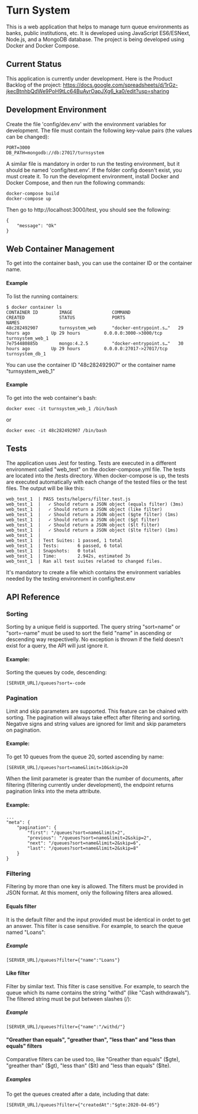 # Turn System
This is a web application that helps to manage turn queue environments as banks, public institutions, etc.
It is developed using JavaScript ES6/ESNext, Node.js, and a MongoDB database.
The project is being developed using Docker and Docker Compose.

## Current Status
This application is currently under development.
Here is the Product Backlog of the project:
https://docs.google.com/spreadsheets/d/1rGz-jkecBtnhbQdWe9PoH9tLc64BuAyrOapJXg6_ka0/edit?usp=sharing

## Development Environment
Create the file 'config/dev.env' with the environment variables for development. The file must contain the following key-value pairs (the values can be changed):
```
PORT=3000
DB_PATH=mongodb://db:27017/turnsystem
```
A similar file is mandatory in order to run the testing environment, but it should be named 'config/test.env'. If the folder config doesn't exist, you must create it.
To run the development environment, install Docker and Docker Compose, and then run the following commands:
```
docker-compose build
docker-compose up
```
Then go to http://localhost:3000/test, you should see the following:
```
{
    "message": "Ok"
}
```
## Web Container Management
To get into the container bash, you can use the container ID or the container name.
#### Example
To list the running containers:
```
$ docker container ls
CONTAINER ID        IMAGE               COMMAND                  CREATED             STATUS              PORTS                      NAMES
48c282492907        turnsystem_web      "docker-entrypoint.s…"   29 hours ago        Up 29 hours         0.0.0.0:3000->3000/tcp     turnsystem_web_1       
7e754480885b        mongo:4.2.5         "docker-entrypoint.s…"   30 hours ago        Up 29 hours         0.0.0.0:27017->27017/tcp   turnsystem_db_1 
```
You can use the container ID "48c282492907" or the container name "turnsystem_web_1"
#### Example
To get into the web container's bash:
```
docker exec -it turnsystem_web_1 /bin/bash
```
or
```
docker exec -it 48c282492907 /bin/bash
```


## Tests
The application uses Jest for testing. Tests are executed in a different environment called "web_test" on the docker-compose.yml file. The tests are located into the /tests directory. When docker-compose is up, the tests are executed automatically with each change of the tested files or the test files. The output will be like this:
```
web_test_1  | PASS tests/helpers/filter.test.js
web_test_1  |   ✓ Should return a JSON object (equals filter) (3ms)
web_test_1  |   ✓ Should return a JSON object (like filter)
web_test_1  |   ✓ Should return a JSON object ($gte filter) (1ms)
web_test_1  |   ✓ Should return a JSON object ($gt filter)
web_test_1  |   ✓ Should return a JSON object ($lt filter)
web_test_1  |   ✓ Should return a JSON object ($lte filter) (1ms)
web_test_1  |
web_test_1  | Test Suites: 1 passed, 1 total
web_test_1  | Tests:       6 passed, 6 total
web_test_1  | Snapshots:   0 total
web_test_1  | Time:        2.942s, estimated 3s
web_test_1  | Ran all test suites related to changed files.
```
It's mandatory to create a file which contains the environment variables needed by the testing environment in config/test.env
## API Reference
### Sorting
Sorting by a unique field is supported. The query string "sort=name" or "sort=-name" must be used to sort the field "name" in ascending or descending way respectivelly. No exception is thrown if the field doesn't exist for a query, the API will just ignore it.
#### Example:
Sorting the queues by code, descending:
```
[SERVER_URL]/queues?sort=-code
```
### Pagination
Limit and skip parameters are supported. This feature can be chained with sorting. The pagination will always take effect after filtering and sorting.
Negative signs and string values are ignored for limit and skip parameters on pagination.
#### Example:
To get 10 queues from the queue 20, sorted ascending by name:
```
[SERVER_URL]/queues?sort=name&limit=10&skip=20
```
When the limit parameter is greater than the number of documents, after filtering (filtering currently under development), the endpoint returns pagination links into the meta attribute.
#### Example:
```
...
"meta": {
    "pagination": {
        "first": "/queues?sort=name&limit=2",
        "previous": "/queues?sort=name&limit=2&skip=2",
        "next": "/queues?sort=name&limit=2&skip=6",
        "last": "/queues?sort=name&limit=2&skip=8"
    }
}
```
### Filtering
Filtering by more than one key is allowed. The filters must be provided in JSON format. At this moment, only the following filters area allowed.
#### Equals filter
It is the default filter and the input provided must be identical in ordet to get an answer. This filter is case sensitive. For example, to search the queue named "Loans":
##### Example
```
[SERVER_URL]/queues?filter={"name":"Loans"}
```
#### Like filter
Filter by similar text. This filter is case sensitive. For example, to search the queue which its name contains the string "withd" (like "Cash withdrawals"). The filtered string must be put between slashes (/):
##### Example
```
[SERVER_URL]/queues?filter={"name":"/withd/"}
```
#### "Greather than equals", "greather than", "less than" and "less than equals" filters
Comparative filters can be used too, like "Greather than equals" ($gte), "greather than" ($gt), "less than" ($lt) and "less than equals" ($lte).
##### Examples
To get the queues created after a date, including that date:
```
[SERVER_URL]/queues?filter={"createdAt":"$gte:2020-04-05"}

```
